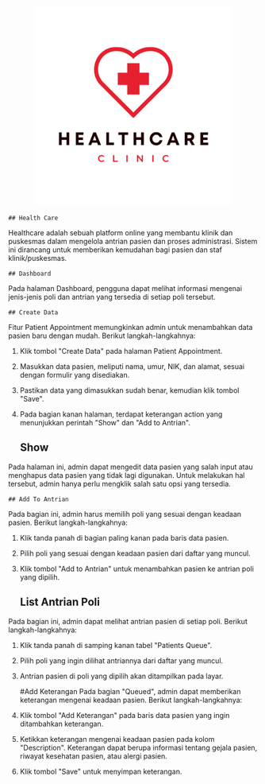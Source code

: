<p align="center"><a href="#" target="_blank"><img src="https://github.com/24Rayyan/Clinic/blob/34ace1f4cef5d41767660127ebf6fe168c2c36b0/public/addon/hospital.png" width="400" alt="Laravel Logo"></a></p>


    ## Health Care
Healthcare adalah sebuah platform online yang membantu klinik dan puskesmas dalam mengelola antrian pasien dan proses administrasi. Sistem ini dirancang untuk memberikan kemudahan bagi pasien dan staf klinik/puskesmas.

    ## Dashboard

Pada halaman Dashboard, pengguna dapat melihat informasi mengenai jenis-jenis poli dan antrian yang tersedia di setiap poli tersebut.

    ## Create Data

Fitur Patient Appointment memungkinkan admin untuk menambahkan data pasien baru dengan mudah. Berikut langkah-langkahnya:

1. Klik tombol "Create Data" pada halaman Patient Appointment.
2. Masukkan data pasien, meliputi nama, umur, NIK, dan alamat, sesuai dengan formulir yang disediakan.
3. Pastikan data yang dimasukkan sudah benar, kemudian klik tombol "Save".
4. Pada bagian kanan halaman, terdapat keterangan action yang menunjukkan perintah "Show" dan "Add to Antrian".

   ## Show
Pada halaman ini, admin dapat mengedit data pasien yang salah input atau menghapus data pasien yang tidak lagi digunakan. Untuk melakukan hal tersebut, admin hanya perlu mengklik salah satu opsi yang tersedia.

    ## Add To Antrian 
Pada bagian ini, admin harus memilih poli yang sesuai dengan keadaan pasien. Berikut langkah-langkahnya:

1. Klik tanda panah di bagian paling kanan pada baris data pasien.
2. Pilih poli yang sesuai dengan keadaan pasien dari daftar yang muncul.
3. Klik tombol "Add to Antrian" untuk menambahkan pasien ke antrian poli yang dipilih.

    ## List Antrian Poli
Pada bagian ini, admin dapat melihat antrian pasien di setiap poli. Berikut langkah-langkahnya:

1. Klik tanda panah di samping kanan tabel "Patients Queue".
2. Pilih poli yang ingin dilihat antriannya dari daftar yang muncul.
3. Antrian pasien di poli yang dipilih akan ditampilkan pada layar.

   #Add Keterangan
Pada bagian "Queued", admin dapat memberikan keterangan mengenai keadaan pasien. Berikut langkah-langkahnya:

1. Klik tombol "Add Keterangan" pada baris data pasien yang ingin ditambahkan keterangan.
2. Ketikkan keterangan mengenai keadaan pasien pada kolom "Description". Keterangan dapat berupa informasi tentang gejala pasien, riwayat kesehatan pasien, atau alergi    pasien.
3. Klik tombol "Save" untuk menyimpan keterangan.


